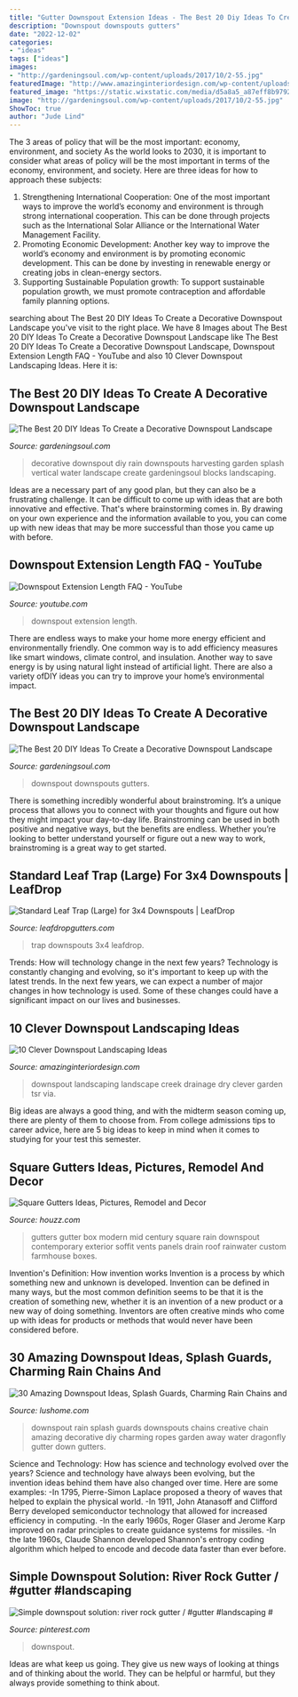 ```yaml
---
title: "Gutter Downspout Extension Ideas - The Best 20 Diy Ideas To Create A Decorative Downspout Landscape"
description: "Downspout downspouts gutters"
date: "2022-12-02"
categories:
- "ideas"
tags: ["ideas"]
images:
- "http://gardeningsoul.com/wp-content/uploads/2017/10/2-55.jpg"
featuredImage: "http://www.amazinginteriordesign.com/wp-content/uploads/2017/09/Downspout-Landscaping-1.jpg"
featured_image: "https://static.wixstatic.com/media/d5a8a5_a87eff8b979244ca89793ddceabd87a2~mv2_d_3024_4032_s_4_2.jpg/v1/fill/w_3024,h_4032,al_c,q_85/d5a8a5_a87eff8b979244ca89793ddceabd87a2~mv2_d_3024_4032_s_4_2.jpg"
image: "http://gardeningsoul.com/wp-content/uploads/2017/10/2-55.jpg"
ShowToc: true
author: "Jude Lind"
---
```



The 3 areas of policy that will be the most important: economy, environment, and society
As the world looks to 2030, it is important to consider what areas of policy will be the most important in terms of the economy, environment, and society. Here are three ideas for how to approach these subjects: 
1. Strengthening International Cooperation: One of the most important ways to improve the world’s economy and environment is through strong international cooperation. This can be done through projects such as the International Solar Alliance or the International Water Management Facility. 
2. Promoting Economic Development: Another key way to improve the world’s economy and environment is by promoting economic development. This can be done by investing in renewable energy or creating jobs in clean-energy sectors. 
3. Supporting Sustainable Population growth: To support sustainable population growth, we must promote contraception and affordable family planning options.

	

		
searching about The Best 20 DIY Ideas To Create a Decorative Downspout Landscape you've visit to the right place. We have 8 Images about The Best 20 DIY Ideas To Create a Decorative Downspout Landscape like The Best 20 DIY Ideas To Create a Decorative Downspout Landscape, Downspout Extension Length FAQ - YouTube and also 10 Clever Downspout Landscaping Ideas. Here it is:
		
    
## The Best 20 DIY Ideas To Create A Decorative Downspout Landscape

<img loading=lazy src="http://gardeningsoul.com/wp-content/uploads/2017/10/5-51.jpg" onerror="this.onerror=null;this.src='https://tse1.mm.bing.net/th?id=OIP.Uj95hYNklTxd1prUZZClYwHaNd&amp;pid=15.1';" alt="The Best 20 DIY Ideas To Create a Decorative Downspout Landscape">

_Source: gardeningsoul.com_

>decorative downspout diy rain downspouts harvesting garden splash vertical water landscape create gardeningsoul blocks landscaping. 

	

Ideas are a necessary part of any good plan, but they can also be a frustrating challenge. It can be difficult to come up with ideas that are both innovative and effective. That's where brainstorming comes in. By drawing on your own experience and the information available to you, you can come up with new ideas that may be more successful than those you came up with before.

    
## Downspout Extension Length FAQ - YouTube

<img loading=lazy src="http://i.ytimg.com/vi/fr8igFBTNY0/maxresdefault.jpg" onerror="this.onerror=null;this.src='https://tse2.mm.bing.net/th?id=OIP.1_NeF2h1HD8q8GfoGVKKfAHaEK&amp;pid=15.1';" alt="Downspout Extension Length FAQ - YouTube">

_Source: youtube.com_

>downspout extension length. 

	

There are endless ways to make your home more energy efficient and environmentally friendly. One common way is to add efficiency measures like smart windows, climate control, and insulation. Another way to save energy is by using natural light instead of artificial light. There are also a variety ofDIY ideas you can try to improve your home’s environmental impact.

    
## The Best 20 DIY Ideas To Create A Decorative Downspout Landscape

<img loading=lazy src="http://gardeningsoul.com/wp-content/uploads/2017/10/2-55.jpg" onerror="this.onerror=null;this.src='https://tse2.mm.bing.net/th?id=OIP.Vn8KYLkRRbojtISXBFJUDAHaLE&amp;pid=15.1';" alt="The Best 20 DIY Ideas To Create a Decorative Downspout Landscape">

_Source: gardeningsoul.com_

>downspout downspouts gutters. 

	

There is something incredibly wonderful about brainstroming. It’s a unique process that allows you to connect with your thoughts and figure out how they might impact your day-to-day life. Brainstroming can be used in both positive and negative ways, but the benefits are endless. Whether you’re looking to better understand yourself or figure out a new way to work, brainstroming is a great way to get started.

    
## Standard Leaf Trap (Large) For 3x4 Downspouts | LeafDrop

<img loading=lazy src="https://static.wixstatic.com/media/d5a8a5_a87eff8b979244ca89793ddceabd87a2~mv2_d_3024_4032_s_4_2.jpg/v1/fill/w_3024,h_4032,al_c,q_85/d5a8a5_a87eff8b979244ca89793ddceabd87a2~mv2_d_3024_4032_s_4_2.jpg" onerror="this.onerror=null;this.src='https://tse1.mm.bing.net/th?id=OIP.aQJswetNRjIEnZX_525SzQHaJ4&amp;pid=15.1';" alt="Standard Leaf Trap (Large) for 3x4 Downspouts | LeafDrop">

_Source: leafdropgutters.com_

>trap downspouts 3x4 leafdrop. 

	

Trends: How will technology change in the next few years?
Technology is constantly changing and evolving, so it's important to keep up with the latest trends. In the next few years, we can expect a number of major changes in how technology is used. Some of these changes could have a significant impact on our lives and businesses.

    
## 10 Clever Downspout Landscaping Ideas

<img loading=lazy src="http://www.amazinginteriordesign.com/wp-content/uploads/2017/09/Downspout-Landscaping-1.jpg" onerror="this.onerror=null;this.src='https://tse3.mm.bing.net/th?id=OIP.M0EYlu5dWV5zmZyhzEKQFQHaE3&amp;pid=15.1';" alt="10 Clever Downspout Landscaping Ideas">

_Source: amazinginteriordesign.com_

>downspout landscaping landscape creek drainage dry clever garden tsr via. 

	

Big ideas are always a good thing, and with the midterm season coming up, there are plenty of them to choose from. From college admissions tips to career advice, here are 5 big ideas to keep in mind when it comes to studying for your test this semester.

    
## Square Gutters Ideas, Pictures, Remodel And Decor

<img loading=lazy src="https://st.hzcdn.com/fimgs/c141ef490f28604b_1887-w500-h666-b0-p0--contemporary-exterior.jpg" onerror="this.onerror=null;this.src='https://tse3.mm.bing.net/th?id=OIP.Xkz6nlA9mqnYT0KHMv6yWQHaJ3&amp;pid=15.1';" alt="Square Gutters Ideas, Pictures, Remodel and Decor">

_Source: houzz.com_

>gutters gutter box modern mid century square rain downspout contemporary exterior soffit vents panels drain roof rainwater custom farmhouse boxes. 

	

Invention's Definition: How invention works
Invention is a process by which something new and unknown is developed. Invention can be defined in many ways, but the most common definition seems to be that it is the creation of something new, whether it is an invention of a new product or a new way of doing something. Inventors are often creative minds who come up with ideas for products or methods that would never have been considered before.

    
## 30 Amazing Downspout Ideas, Splash Guards, Charming Rain Chains And

<img loading=lazy src="https://www.lushome.com/wp-content/uploads/2012/10/downspout-designs-splash-guards-5.jpg" onerror="this.onerror=null;this.src='https://tse2.mm.bing.net/th?id=OIP.TH280N7BUv7K7G_SOZWblwAAAA&amp;pid=15.1';" alt="30 Amazing Downspout Ideas, Splash Guards, Charming Rain Chains and">

_Source: lushome.com_

>downspout rain splash guards downspouts chains creative chain amazing decorative diy charming ropes garden away water dragonfly gutter down gutters. 

	

Science and Technology: How has science and technology evolved over the years?
Science and technology have always been evolving, but the invention ideas behind them have also changed over time. Here are some examples: 
-In 1795, Pierre-Simon Laplace proposed a theory of waves that helped to explain the physical world. 
-In 1911, John Atanasoff and Clifford Berry developed semiconductor technology that allowed for increased efficiency in computing. 
-In the early 1960s, Roger Glaser and Jerome Karp improved on radar principles to create guidance systems for missiles.
-In the late 1960s, Claude Shannon developed Shannon's entropy coding algorithm which helped to encode and decode data faster than ever before.

    
## Simple Downspout Solution: River Rock Gutter / #gutter #landscaping #

<img loading=lazy src="https://i.pinimg.com/736x/06/b5/64/06b5640e2445b926ffe72e492510e694.jpg" onerror="this.onerror=null;this.src='https://tse1.mm.bing.net/th?id=OIP.I6eSO-AZO3fWVDy4KraUewAAAA&amp;pid=15.1';" alt="Simple downspout solution: river rock gutter / #gutter #landscaping #">

_Source: pinterest.com_

>downspout. 

	

Ideas are what keep us going. They give us new ways of looking at things and of thinking about the world. They can be helpful or harmful, but they always provide something to think about.

